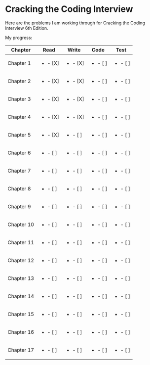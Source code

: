 # Cracking the Coding Interview

Here are the problems I am working through for Cracking the Coding Interview 6th Edition. 

My progress:

Chapter    | Read                    | Write                     | Code                          | Test 
-----------|-------------------------|---------------------------|-------------------------------|-------------------------------
Chapter 1  |<ul><li> - [X] </li></ul>| <ul><li> - [X] </li></ul> |<ul><li> - [ ] </li></ul>      |<ul><li> - [ ] </li></ul>       
Chapter 2  |<ul><li> - [X] </li></ul>| <ul><li> - [X] </li></ul> |<ul><li> - [ ] </li></ul>      |<ul><li> - [ ] </li></ul>       
Chapter 3  |<ul><li> - [X] </li></ul>| <ul><li> - [X] </li></ul> |<ul><li> - [ ] </li></ul>      |<ul><li> - [ ] </li></ul>       
Chapter 4  |<ul><li> - [X] </li></ul>| <ul><li> - [X] </li></ul> |<ul><li> - [ ] </li></ul>      |<ul><li> - [ ] </li></ul>       
Chapter 5  |<ul><li> - [X] </li></ul>| <ul><li> - [ ] </li></ul> |<ul><li> - [ ] </li></ul>      |<ul><li> - [ ] </li></ul>       
Chapter 6  |<ul><li> - [ ] </li></ul>| <ul><li> - [ ] </li></ul> |<ul><li> - [ ] </li></ul>      |<ul><li> - [ ] </li></ul>       
Chapter 7  |<ul><li> - [ ] </li></ul>| <ul><li> - [ ] </li></ul> |<ul><li> - [ ] </li></ul>      |<ul><li> - [ ] </li></ul>       
Chapter 8  |<ul><li> - [ ] </li></ul>| <ul><li> - [ ] </li></ul> |<ul><li> - [ ] </li></ul>      |<ul><li> - [ ] </li></ul>       
Chapter 9  |<ul><li> - [ ] </li></ul>| <ul><li> - [ ] </li></ul> |<ul><li> - [ ] </li></ul>      |<ul><li> - [ ] </li></ul>       
Chapter 10 |<ul><li> - [ ] </li></ul>| <ul><li> - [ ] </li></ul> |<ul><li> - [ ] </li></ul>      |<ul><li> - [ ] </li></ul>       
Chapter 11 |<ul><li> - [ ] </li></ul>| <ul><li> - [ ] </li></ul> |<ul><li> - [ ] </li></ul>      |<ul><li> - [ ] </li></ul>       
Chapter 12 |<ul><li> - [ ] </li></ul>| <ul><li> - [ ] </li></ul> |<ul><li> - [ ] </li></ul>      |<ul><li> - [ ] </li></ul>       
Chapter 13 |<ul><li> - [ ] </li></ul>| <ul><li> - [ ] </li></ul> |<ul><li> - [ ] </li></ul>      |<ul><li> - [ ] </li></ul>       
Chapter 14 |<ul><li> - [ ] </li></ul>| <ul><li> - [ ] </li></ul> |<ul><li> - [ ] </li></ul>      |<ul><li> - [ ] </li></ul>       
Chapter 15 |<ul><li> - [ ] </li></ul>| <ul><li> - [ ] </li></ul> |<ul><li> - [ ] </li></ul>      |<ul><li> - [ ] </li></ul>       
Chapter 16 |<ul><li> - [ ] </li></ul>| <ul><li> - [ ] </li></ul> |<ul><li> - [ ] </li></ul>      |<ul><li> - [ ] </li></ul>       
Chapter 17 |<ul><li> - [ ] </li></ul>| <ul><li> - [ ] </li></ul> |<ul><li> - [ ] </li></ul>      |<ul><li> - [ ] </li></ul>       


